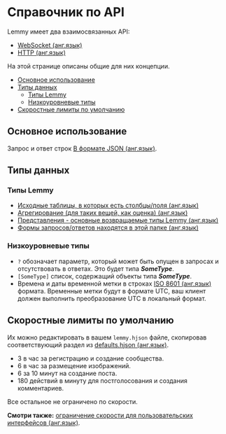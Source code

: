 # Справочник по API 

Lemmy имеет два взаимосвязанных API:
- [WebSocket (анг.язык)](https://join-lemmy.org/api/index.html)
- [HTTP (анг.язык)](http_api.md)

На этой странице описаны общие для них концепции.

<!-- toc -->

- [Основное использование](#basic-usage)
- [Типы данных](#data-types)
  * [Типы Lemmy](#lemmy-types)
  * [Низкоуровневые типы](#lower-level-types)
- [Скоростные лимиты по умолчанию](#default-rate-limits)

<!-- tocstop -->

## Основное использование

Запрос и ответ строк [В формате JSON (анг.язык)](https://www.json.org).

## Типы данных

### Типы Lemmy

- [Исходные таблицы, в которых есть столбцы/поля (анг.язык)](https://github.com/LemmyNet/lemmy-js-client/blob/main/src/interfaces/source.ts)
- [Агрегирование (для таких вещей, как оценка) (анг.язык)](https://github.com/LemmyNet/lemmy-js-client/blob/main/src/interfaces/aggregates.ts)
- [Представления - основные возвращаемые типы Lemmy (анг.язык)](https://github.com/LemmyNet/lemmy-js-client/blob/main/src/interfaces/views.ts)
- [Формы запросов/ответов находятся в этой папке (анг.язык)](https://github.com/LemmyNet/lemmy-js-client/tree/main/src/interfaces/api)

### Низкоуровневые типы

- `?` обозначает параметр, который может быть опущен в запросах и отсутствовать в ответах. Это будет типа ***SomeType***.
- `[SomeType]` список, содержащий объекты типа ***SomeType***.
- Времена и даты временной метки  в строках [ISO 8601 (анг.язык)](https://en.wikipedia.org/wiki/ISO_8601) формата. Временные метки будут в формате UTC, ваш клиент должен выполнить преобразование UTC в локальный формат.

## Скоростные лимиты по умолчанию

Их можно редактировать в вашем  `lemmy.hjson` файле, скопировав соответствующий раздел из [defaults.hjson (анг.язык)](https://github.com/LemmyNet/lemmy/blob/main/config/defaults.hjson).

- 3 в час за регистрацию и создание сообщества.
- 6 в час за размещение изображений.
- 6 за 10 минут на создание поста. 
- 180 действий в минуту для постголосования и создания комментариев.

Все остальное не ограничено по скорости.

**Смотри также:** [ограничение скорости для пользовательских интерфейсов (анг.язык)](custom_frontend.md#rate-limiting).
